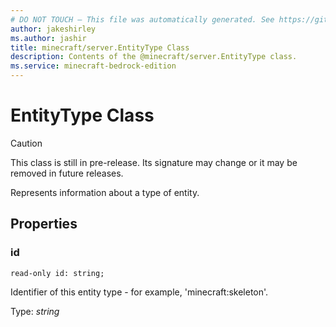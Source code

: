 ```yaml
---
# DO NOT TOUCH — This file was automatically generated. See https://github.com/mojang/minecraftapidocsgenerator to modify descriptions, examples, etc.
author: jakeshirley
ms.author: jashir
title: minecraft/server.EntityType Class
description: Contents of the @minecraft/server.EntityType class.
ms.service: minecraft-bedrock-edition
---
```

# EntityType Class

> [!CAUTION]
> This class is still in pre-release.  Its signature may change or it may be removed in future releases.

Represents information about a type of entity.

## Properties

### **id**
`read-only id: string;`

Identifier of this entity type - for example, 'minecraft:skeleton'.

Type: *string*

